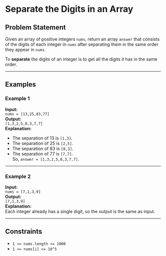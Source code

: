 # Separate the Digits in an Array

## Problem Statement

Given an array of positive integers `nums`, return an array `answer` that consists of the digits of each integer in `nums` after separating them in the same order they appear in `nums`.

To **separate** the digits of an integer is to get all the digits it has in the same order.

---

## Examples

### Example 1

**Input:**  
`nums = [13,25,83,77]`  
**Output:**  
`[1,3,2,5,8,3,7,7]`  
**Explanation:**  
- The separation of 13 is `[1,3]`.  
- The separation of 25 is `[2,5]`.  
- The separation of 83 is `[8,3]`.  
- The separation of 77 is `[7,7]`.  
So, `answer = [1,3,2,5,8,3,7,7]`.

---

### Example 2

**Input:**  
`nums = [7,1,3,9]`  
**Output:**  
`[7,1,3,9]`  
**Explanation:**  
Each integer already has a single digit, so the output is the same as input.

---

## Constraints

- `1 <= nums.length <= 1000`
- `1 <= nums[i] <= 10^5`
